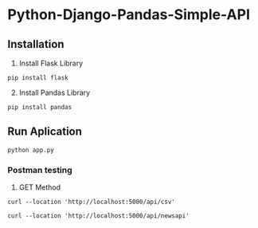 # Python-Django-Pandas-Simple-API

## Installation

1. Install Flask Library
```
pip install flask
```

2. Install Pandas Library
```
pip install pandas
```

## Run Aplication

```
python app.py
```

### Postman testing

1. GET Method

```
curl --location 'http://localhost:5000/api/csv'
```

```
curl --location 'http://localhost:5000/api/newsapi'
```
